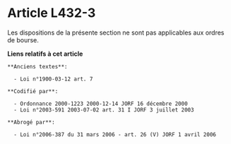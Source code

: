 # Article L432-3

Les dispositions de la présente section ne sont pas applicables aux ordres de bourse.

**Liens relatifs à cet article**

	**Anciens textes**:

	  - Loi n°1900-03-12 art. 7

	**Codifié par**:

	  - Ordonnance 2000-1223 2000-12-14 JORF 16 décembre 2000
	  - Loi n°2003-591 2003-07-02 art. 31 I JORF 3 juillet 2003

	**Abrogé par**:

	  - Loi n°2006-387 du 31 mars 2006 - art. 26 (V) JORF 1 avril 2006
